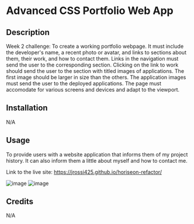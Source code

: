 # Advanced CSS Portfolio Web App

## Description

Week 2 challenge: To create a working portfolio webpage. It must include the developer's name, a recent photo or avatar, and links to sections about them, their work, and how to contact them. Links in the navigation must send the user to the corresponding section. Clicking on the link to work should send the user to the section with titled images of applications. The first image should be larger in size than the others. The application images must send the user to the deployed applications. The page must accomodate for various screens and devices and adapt to the viewport.

## Installation

N/A

## Usage

To provide users with a website application that informs them of my project history. It can also inform them a little about myself and how to contact me.

Link to the live site: https://jrossi425.github.io/horiseon-refactor/

![image](https://user-images.githubusercontent.com/123151991/219153842-1e8e0350-929d-4a42-a994-66998b7ce1a3.png)
![image](https://user-images.githubusercontent.com/123151991/219155676-bb30837a-75e5-4933-901b-a524b511611e.png)


## Credits

N/A
